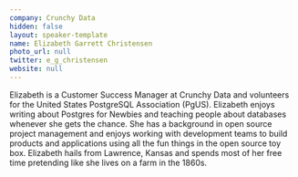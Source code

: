 ```yaml
---
company: Crunchy Data
hidden: false
layout: speaker-template
name: Elizabeth Garrett Christensen
photo_url: null
twitter: e_g_christensen
website: null
---
```


Elizabeth is a Customer Success Manager at Crunchy Data and volunteers for the United States PostgreSQL Association (PgUS). Elizabeth enjoys writing about Postgres for Newbies and teaching people about databases whenever she gets the chance. She has a background in open source project management and enjoys working with development teams to build products and applications using all the fun things in the open source toy box. Elizabeth hails from Lawrence, Kansas and spends most of her free time pretending like she lives on a farm in the 1860s.